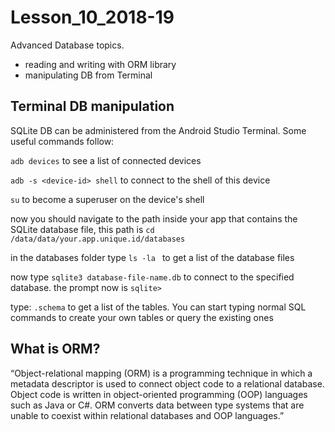 # Lesson_10_2018-19
Advanced Database topics.
- reading and writing with ORM library
- manipulating DB from Terminal

## Terminal DB manipulation

SQLite DB can be administered from the Android Studio Terminal. Some useful commands follow:

```adb devices``` to see a list of connected devices

```adb -s <device-id> shell``` to connect to the shell of this device

```su``` to become a superuser on the device's shell

now you should navigate to the path inside your app that contains the SQLite database file, this path is
```cd  /data/data/your.app.unique.id/databases```

in the databases folder type ```ls -la ``` to get a list of the database files

now type ```sqlite3 database-file-name.db``` to connect to the specified database. the prompt now is ```sqlite>```

type: ```.schema``` to get a list of the tables. You can start typing normal SQL commands to create your own tables or query the existing ones


## What is ORM?

 “Object-relational mapping (ORM) is a programming technique in which a metadata descriptor is used to connect object code to a relational database. Object code is written in object-oriented programming (OOP) languages such as Java or C#. ORM converts data between type systems that are unable to coexist within relational databases and OOP languages.”

